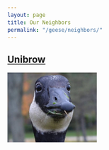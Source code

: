 ```yaml
---
layout: page
title: Our Neighbors
permalink: "/geese/neighbors/"
--- 
```

## [Unibrow](https://ueur.github.io/geese/neighbors/unibrow)
<!-- [![Unibrow](/images/geese/unibrow.jpg 'Unibrow Goose')](https://ueur.github.io/geese/neighbors/unibrow) -->

<!-- <img src="/images/geese/unibrow.jpg" alt="unibrow" width="40%" height="40%" /> -->

<p><a href="https://ueur.github.io/geese/neighbors/unibrow"><img src="/images/geese/unibrow.jpg" alt="MarineGEO circle logo" style="height: 40%; width: 40%;"/></a></p>